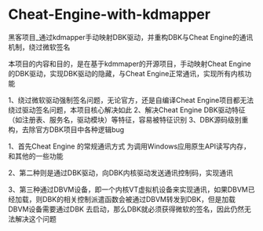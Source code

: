 # Cheat-Engine-with-kdmapper
黑客项目_通过kdmapper手动映射DBK驱动，并重构DBK与Cheat Engine的通讯机制，绕过微软签名


本项目的内容和目的，是在基于kdmmaper的开源项目，手动映射Cheat Engine的DBK驱动，实现DBK驱动的隐藏，与Cheat Engine正常通讯，实现所有内核功能

1、绕过微软驱动强制签名问题，无论官方，还是自编译Cheat Engine项目都无法绕过驱动签名问题，本项目核心解决如此
2、解决Cheat Engine DBK驱动特征（如注册表、服务名，驱动模块）等特征，容易被特征识别
3、DBK源码级别重构，去除官方DBK项目中各种逻辑bug



1、首先Cheat Engine 的常规通讯方式 为调用Windows应用原生API读写内存，和其他的一些功能

2、第二种则是通过DBK驱动，向DBK内核驱动发送通讯控制码，实现通讯

3、第三种通过DBVM设备，即一个内核VT虚拟机设备来实现通讯，如果DBVM已经加载，则DBK的相关控制派遣函数会被通过DBVM转发到DBK，但是加载DBVM设备需要通过DBK
去启动，那么DBK就必须获得微软的签名，因此仍然无法解决这个问题
